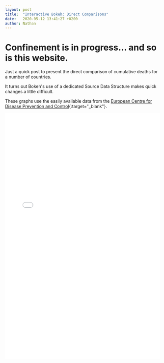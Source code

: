 ```yaml
---
layout: post
title:  "Interactive Bokeh: Direct Comparisons"
date:   2020-05-12 13:41:27 +0200
author: Nathan
---
```


# Confinement is in progress... and so is this website.

Just a quick post to present the direct comparison of cumulative deaths for a number of
countries. 

It turns out Bokeh's use of a dedicated Source Data Structure makes quick changes a little
difficult.

These graphs use the easily available data from the [European Centre for Disease Prevention and Control](https://www.ecdc.europa.eu/en/publications-data/download-todays-data-geographic-distribution-covid-19-cases-worldwide){:target="_blank"}.

<iframe src="/assets/img/Bokeh/corona-comparisons.html"
    sandbox="allow-same-origin allow-scripts"
    width="100%"
    height="800"
    scrolling="no"
    float="centre"
    seamless="seamless"
    frameborder="0">
</iframe>
